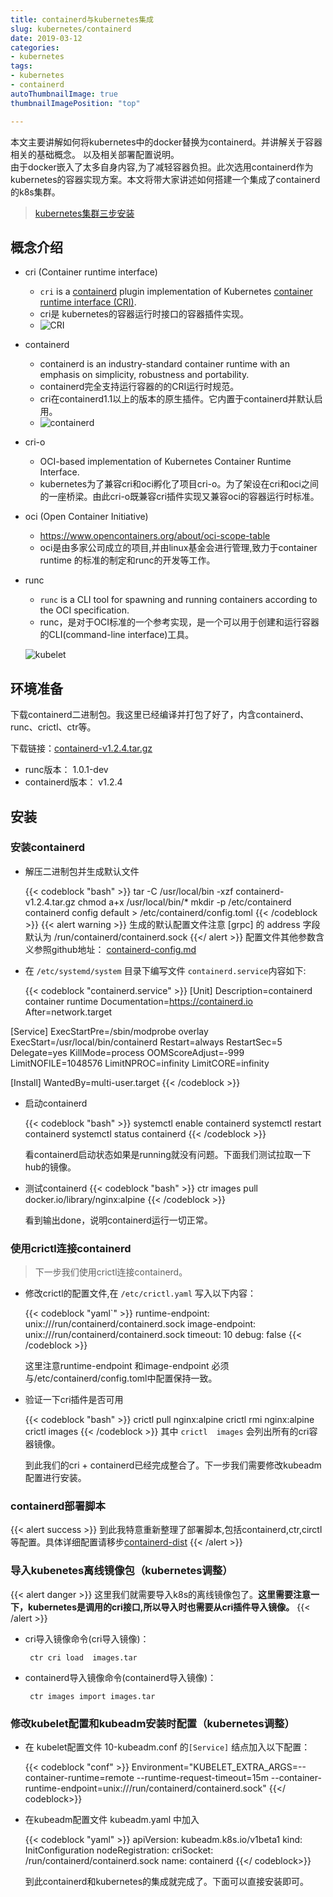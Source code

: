 ```yaml
---
title: containerd与kubernetes集成
slug: kubernetes/containerd
date: 2019-03-12
categories:
- kubernetes
tags:
- kubernetes
- containerd
autoThumbnailImage: true
thumbnailImagePosition: "top"

---
```

本文主要讲解如何将kubernetes中的docker替换为containerd。并讲解关于容器相关的基础概念。
以及相关部署配置说明。<br/>
由于docker嵌入了太多自身内容,为了减轻容器负担。此次选用containerd作为kubernetes的容器实现方案。本文将带大家讲述如何搭建一个集成了containerd的k8s集群。
<!--more-->

<!-- toc -->

> [kubernetes集群三步安装](https://sealyun.com/pro/products/)


## 概念介绍

- cri (Container runtime interface)
  - `cri` is a [containerd](https://containerd.io/) plugin implementation of Kubernetes [container runtime interface (CRI)](https://github.com/kubernetes/kubernetes/blob/master/pkg/kubelet/apis/cri/runtime/v1alpha2/api.proto).
  - cri是 kubernetes的容器运行时接口的容器插件实现。
  - ![CRI](/img/k8s-containerd/cri.png)
- containerd
  - containerd is an industry-standard container runtime with an emphasis on simplicity, robustness and portability.
  - containerd完全支持运行容器的的CRI运行时规范。
  - cri在containerd1.1以上的版本的原生插件。它内置于containerd并默认启用。
  - ![containerd](https://gogs.cuisongliu.com/cuisongliu/cuisongliu-github/raw/master/static/img/k8s-containerd/containerd.png)

- cri-o
  - OCI-based implementation of Kubernetes Container Runtime Interface.
  - kubernetes为了兼容cri和oci孵化了项目cri-o。为了架设在cri和oci之间的一座桥梁。由此cri-o既兼容cri插件实现又兼容oci的容器运行时标准。

- oci (Open Container Initiative)
  - https://www.opencontainers.org/about/oci-scope-table
  - oci是由多家公司成立的项目,并由linux基金会进行管理,致力于container runtime 的标准的制定和runc的开发等工作。

- runc
  - `runc` is a CLI tool for spawning and running containers according to the OCI specification.
  - runc，是对于OCI标准的一个参考实现，是一个可以用于创建和运行容器的CLI(command-line interface)工具。

  ![kubelet](https://gogs.cuisongliu.com/cuisongliu/cuisongliu-github/raw/master/static/img/k8s-containerd/kubelet.png)

## 环境准备

下载containerd二进制包。我这里已经编译并打包了好了，内含containerd、runc、crictl、ctr等。

下载链接：[containerd-v1.2.4.tar.gz](https://github.com/cuisongliu/containerd-dist/releases/download/v1.2.4/containerd-v1.2.4.tar.gz)

- runc版本：  1.0.1-dev
- containerd版本： v1.2.4

## 安装

### 安装containerd

- 解压二进制包并生成默认文件

    {{< codeblock  "bash" >}}
tar -C /usr/local/bin -xzf containerd-v1.2.4.tar.gz
chmod a+x /usr/local/bin/*
mkdir -p /etc/containerd
containerd config default > /etc/containerd/config.toml
    {{< /codeblock >}}
    {{< alert warning >}}
生成的默认配置文件注意  [grpc] 的 address 字段默认为 /run/containerd/containerd.sock
    {{</ alert >}}
    配置文件其他参数含义参照github地址： [containerd-config.md](https://github.com/containerd/containerd/blob/master/docs/man/containerd-config.toml.5.md)

- 在  `/etc/systemd/system` 目录下编写文件  `containerd.service`内容如下:
    
    {{< codeblock  "containerd.service" >}}
[Unit]
Description=containerd container runtime
Documentation=https://containerd.io
After=network.target

[Service]
ExecStartPre=/sbin/modprobe overlay
ExecStart=/usr/local/bin/containerd
Restart=always
RestartSec=5
Delegate=yes
KillMode=process
OOMScoreAdjust=-999
LimitNOFILE=1048576
LimitNPROC=infinity
LimitCORE=infinity

[Install]
WantedBy=multi-user.target
    {{< /codeblock >}}

- 启动containerd

    {{< codeblock  "bash" >}}
systemctl enable containerd
systemctl restart containerd
systemctl status containerd
    {{< /codeblock >}}

    看containerd启动状态如果是running就没有问题。下面我们测试拉取一下hub的镜像。

- 测试containerd
    {{< codeblock  "bash" >}}
ctr images pull docker.io/library/nginx:alpine
    {{< /codeblock >}}

    看到输出done，说明containerd运行一切正常。

### 使用crictl连接containerd


>  下一步我们使用crictl连接containerd。


- 修改crictl的配置文件,在  `/etc/crictl.yaml` 写入以下内容：

    {{< codeblock  "yaml`" >}}
runtime-endpoint: unix:///run/containerd/containerd.sock
image-endpoint: unix:///run/containerd/containerd.sock
timeout: 10
debug: false
    {{< /codeblock >}}

    这里注意runtime-endpoint 和image-endpoint 必须与/etc/containerd/config.toml中配置保持一致。

- 验证一下cri插件是否可用

    {{< codeblock  "bash" >}}
crictl  pull nginx:alpine
crictl  rmi  nginx:alpine
crictl  images
    {{< /codeblock >}}
    其中   `crictl  images`  会列出所有的cri容器镜像。

    到此我们的cri + containerd已经完成整合了。下一步我们需要修改kubeadm配置进行安装。

### containerd部署脚本
{{< alert success >}}
到此我特意重新整理了部署脚本,包括containerd,ctr,circtl等配置。具体详细配置请移步[containerd-dist](https://github.com/cuisongliu/containerd-dist)
{{< /alert >}}


### 导入kubenetes离线镜像包（kubernetes调整）
{{< alert danger >}}
这里我们就需要导入k8s的离线镜像包了。**这里需要注意一下，kubernetes是调用的cri接口,所以导入时也需要从cri插件导入镜像。**
{{< /alert >}}

- cri导入镜像命令(cri导入镜像)：

  ```shell
   ctr cri load  images.tar
  ```

- containerd导入镜像命令(containerd导入镜像)：

  ```
   ctr images import images.tar 
  ```

### 修改kubelet配置和kubeadm安装时配置（kubernetes调整）

- 在 kubelet配置文件 10-kubeadm.conf 的`[Service]` 结点加入以下配置：

    {{< codeblock  "conf" >}}
  Environment="KUBELET_EXTRA_ARGS=--container-runtime=remote --runtime-request-timeout=15m --container-runtime-endpoint=unix:///run/containerd/containerd.sock"
    {{</ codeblock>}}

- 在kubeadm配置文件 kubeadm.yaml 中加入

    {{< codeblock  "yaml" >}}
apiVersion: kubeadm.k8s.io/v1beta1
kind: InitConfiguration
nodeRegistration:
  criSocket: /run/containerd/containerd.sock
  name: containerd
    {{</ codeblock>}}


  到此containerd和kubernetes的集成就完成了。下面可以直接安装即可。
  
